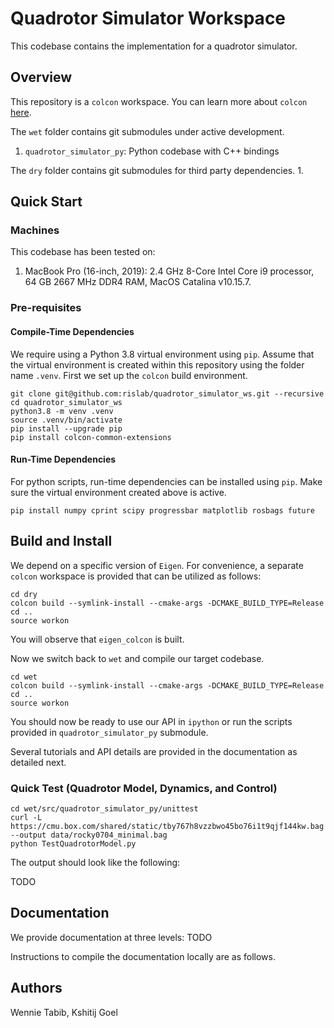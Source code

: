 # Quadrotor Simulator Workspace

This codebase contains the implementation for a quadrotor simulator.

## Overview
This repository is a `colcon` workspace. You can learn more about
`colcon` [here](https://colcon.readthedocs.io/en/released/).

The `wet` folder contains git submodules under active development.
1. `quadrotor_simulator_py`: Python codebase with C++ bindings

The `dry` folder contains git submodules for third party dependencies.
1.

## Quick Start
### Machines
This codebase has been tested on:

1. MacBook Pro (16-inch, 2019): 2.4 GHz 8-Core Intel Core i9 processor, 64 GB 2667 MHz DDR4 RAM, MacOS Catalina v10.15.7.

### Pre-requisites
#### Compile-Time Dependencies
We require using a Python 3.8 virtual environment using `pip`. Assume that the
virtual environment is created within this repository using the folder name
`.venv`. First we set up the `colcon` build environment.

```
git clone git@github.com:rislab/quadrotor_simulator_ws.git --recursive
cd quadrotor_simulator_ws
python3.8 -m venv .venv
source .venv/bin/activate
pip install --upgrade pip
pip install colcon-common-extensions
```

#### Run-Time Dependencies
For python scripts, run-time dependencies can be installed using `pip`. Make sure
the virtual environment created above is active.
```
pip install numpy cprint scipy progressbar matplotlib rosbags future
```

## Build and Install
We depend on a specific version of `Eigen`. For convenience, a
separate `colcon` workspace is provided that can be utilized as
follows:
```
cd dry
colcon build --symlink-install --cmake-args -DCMAKE_BUILD_TYPE=Release
cd ..
source workon
```
You will observe that `eigen_colcon` is built.

Now we switch back to `wet` and compile our target codebase.
```
cd wet
colcon build --symlink-install --cmake-args -DCMAKE_BUILD_TYPE=Release
cd ..
source workon
```
You should now be ready to use our API in `ipython` or run the scripts provided
in `quadrotor_simulator_py` submodule.

Several tutorials and API details are provided in the documentation as detailed next.

### Quick Test (Quadrotor Model, Dynamics, and Control)

```
cd wet/src/quadrotor_simulator_py/unittest
curl -L https://cmu.box.com/shared/static/tby767h8vzzbwo45bo76i1t9qjf144kw.bag --output data/rocky0704_minimal.bag
python TestQuadrotorModel.py
```

The output should look like the following:

TODO

## Documentation
We provide documentation at three levels:
TODO

Instructions to compile the documentation locally are as follows.

## Authors
Wennie Tabib, Kshitij Goel
